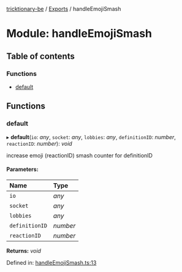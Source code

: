 [tricktionary-be](../README.md) / [Exports](../modules.md) / handleEmojiSmash

# Module: handleEmojiSmash

## Table of contents

### Functions

- [default](handleemojismash.md#default)

## Functions

### default

▸ **default**(`io`: *any*, `socket`: *any*, `lobbies`: *any*, `definitionID`: *number*, `reactionID`: *number*): *void*

increase emoji (reactionID) smash counter for definitionID

#### Parameters:

Name | Type |
:------ | :------ |
`io` | *any* |
`socket` | *any* |
`lobbies` | *any* |
`definitionID` | *number* |
`reactionID` | *number* |

**Returns:** *void*

Defined in: [handleEmojiSmash.ts:13](https://github.com/story-squad/tricktionary-be/blob/f15e203/src/sockets/handleEmojiSmash.ts#L13)
